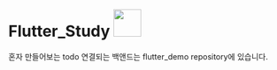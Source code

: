 # Flutter_Study <img height="50" width="50" src="https://cdn.jsdelivr.net/npm/simple-icons@v6/icons/flutter.svg" />
혼자 만들어보는 todo 연결되는 백앤드는 flutter_demo repository에 있습니다.

